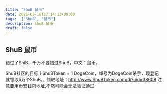 ```yaml
---
title: "ShuB 鼠币"
date: 2021-03-18T17:14:13+09:00
tags:  ["ShuB", "鼠币"]
description: ShuB 鼠币
draft: false
---
```


## ShuB 鼠币

 错过了ShiB，千万不要错过ShuB，中文：鼠币，

<!--more-->

 ShuB社区的目标 1 ShuBToken = 1 DogeCoin，绰号为DogeCoin杀手，现登记就领取5万个ShuB。
 领取地址：http://www.ShuBToken.com/dj?uid=38608 
 注意要用币安钱包地址,不然可能会无法验证通过



